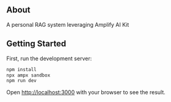 ## About

A personal RAG system leveraging Amplify AI Kit

## Getting Started

First, run the development server:

```bash
npm install
npx ampx sandbox
npm run dev
```

Open [http://localhost:3000](http://localhost:3000) with your browser to see the result.
